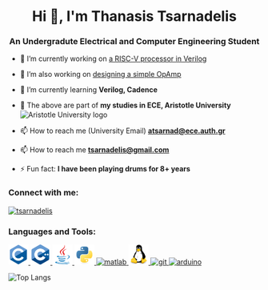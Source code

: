 <h1 align="center">Hi 👋, I'm Thanasis Tsarnadelis</h1>
<h3 align="center">An Undergradute Electrical and Computer Engineering Student</h3>

- 🔭 I’m currently working on [a RISC-V processor in Verilog](https://github.com/tsarnadelis/RISC-V)

- 🔭 I’m also working on [designing a simple OpAmp](https://github.com/tsarnadelis/OpAmp-Design)

- 🌱 I’m currently learning **Verilog, Cadence**

- 📝 The above are part of **my studies in ECE, Aristotle University**
  <img src="https://github.com/tsarnadelis/tsarnadelis/assets/81568914/5411ca46-0a6f-477b-9e02-a3fb4e2b3288" width=3% height=3% alt="Aristotle University logo" align="center">

- 📫 How to reach me (University Email) **atsarnad@ece.auth.gr**

- 📫 How to reach me **tsarnadelis@gmail.com**

- ⚡ Fun fact: **I have been playing drums for 8+ years**

<h3 align="left">Connect with me:</h3>
<p align="left">
<a href="https://linkedin.com/in/tsarnadelis" target="blank"><img align="center" src="https://raw.githubusercontent.com/rahuldkjain/github-profile-readme-generator/master/src/images/icons/Social/linked-in-alt.svg" alt="tsarnadelis" height="30" width="40" /></a>
</p>

<h3 align="left">Languages and Tools:</h3> 
<p align="left">
     <a href="https://www.cprogramming.com/" target="_blank" rel="noreferrer"> <img src="https://raw.githubusercontent.com/devicons/devicon/master/icons/c/c-original.svg" alt="c" width="40" height="40" /> </a>
    <a href="https://www.w3schools.com/cpp/" target="_blank" rel="noreferrer"> <img src="https://raw.githubusercontent.com/devicons/devicon/master/icons/cplusplus/cplusplus-original.svg" alt="cplusplus" width="40" height="40" /> </a>
     <a href="https://www.java.com" target="_blank" rel="noreferrer"> <img src="https://raw.githubusercontent.com/devicons/devicon/master/icons/java/java-original.svg" alt="java" width="40" height="40" /> </a>
    <a href="https://www.python.org" target="_blank" rel="noreferrer"> <img src="https://raw.githubusercontent.com/devicons/devicon/master/icons/python/python-original.svg" alt="python" width="40" height="40" /> </a>
    <a href="https://www.mathworks.com/" target="_blank" rel="noreferrer"> <img src="https://upload.wikimedia.org/wikipedia/commons/2/21/Matlab_Logo.png" alt="matlab" width="40" height="40" /> </a>
    <a href="https://www.linux.org/" target="_blank" rel="noreferrer"> <img src="https://raw.githubusercontent.com/devicons/devicon/master/icons/linux/linux-original.svg" alt="linux" width="40" height="40" /> </a>
    <a href="https://git-scm.com/" target="_blank" rel="noreferrer"> <img src="https://www.vectorlogo.zone/logos/git-scm/git-scm-icon.svg" alt="git" width="40" height="40" /> </a>
   <a href="https://www.arduino.cc/" target="_blank" rel="noreferrer"> <img src="https://cdn.worldvectorlogo.com/logos/arduino-1.svg" alt="arduino" width="40" height="40" /> </a>
</p>

![Top Langs](https://github-readme-stats.vercel.app/api/top-langs/?username=tsarnadelis&theme=radical&langs_count=20&layout=donut)

